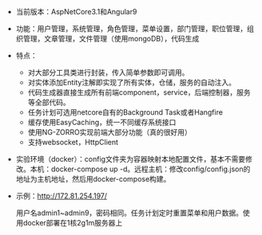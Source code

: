 - 当前版本：AspNetCore3.1和Angular9

- 功能：用户管理，系统管理，角色管理，菜单设置，部门管理，职位管理，组织管理，文章管理，文件管理（使用mongoDB），代码生成

- 特点：

  - 对大部分工具类进行封装，传入简单参数即可调用。
  - 对实体添加Entity注解即实现了所有实体，仓储，服务的自动注入。
  - 代码生成器直接生成所有前端component，service，后端控制器，服务等全部代码。
  - 任务计划可选用netcore自有的Background Task或者Hangfire
  - 缓存使用EasyCaching，统一不同缓存系统接口
  - 使用NG-ZORRO实现前端大部分功能（真的很好用）
  - 支持websocket，HttpClient

- 实验环境（docker）：config文件夹为容器映射本地配置文件，基本不需要修改。本机：docker-compose up -d。远程主机：修改config/config.json的地址为主机地址，然后用docker-compose构建。

- 示例：http://172.81.254.197/

  用户名admin1~admin9，密码相同。任务计划定时重置菜单和用户数据。使用docker部署在1核2g1m服务器上